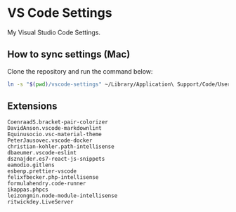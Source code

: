 # VS Code Settings

My Visual Studio Code Settings.

## How to sync settings (Mac)

Clone the repository and run the command below:

```bash
ln -s "$(pwd)/vscode-settings" ~/Library/Application\ Support/Code/User
```

## Extensions

```
CoenraadS.bracket-pair-colorizer
DavidAnson.vscode-markdownlint
Equinusocio.vsc-material-theme
PeterJausovec.vscode-docker
christian-kohler.path-intellisense
dbaeumer.vscode-eslint
dsznajder.es7-react-js-snippets
eamodio.gitlens
esbenp.prettier-vscode
felixfbecker.php-intellisense
formulahendry.code-runner
ikappas.phpcs
leizongmin.node-module-intellisense
ritwickdey.LiveServer
```

